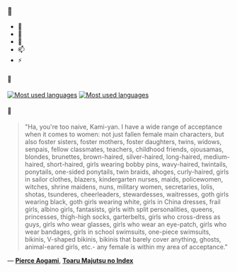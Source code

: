 ### 👋

- 🔭
- 🌱
- 💬
- 📫
- ⚡

#### 🧏

[![Most used languages](https://github-readme-stats-aynah.vercel.app/api/top-langs/?username=aynh&theme=solarized-dark&langs_count=6&layout=compact&hide_title=true)](https://github.com/anuraghazra/github-readme-stats#gh-dark-mode-only)
[![Most used languages](https://github-readme-stats-aynah.vercel.app/api/top-langs/?username=aynh&theme=solarized-light&langs_count=6&layout=compact&hide_title=true)](https://github.com/anuraghazra/github-readme-stats#gh-light-mode-only)

#### 💬

> "Ha, you're too naive, Kami-yan. I have a wide range of acceptance when it comes to women: not just fallen female main characters, but also foster sisters, foster mothers, foster daughters, twins, widows, senpais, fellow classmates, teachers, childhood friends, ojousamas, blondes, brunettes, brown-haired, silver-haired, long-haired, medium-haired, short-haired, girls wearing bobby pins, wavy-haired, twintails, ponytails, one-sided ponytails, twin braids, ahoges, curly-haired, girls in sailor clothes, blazers, kindergarten nurses, maids, policewomen, witches, shrine maidens, nuns, military women, secretaries, lolis, shotas, tsunderes, cheerleaders, stewardesses, waitresses, goth girls wearing black, goth girls wearing white, girls in China dresses, frail girls, albino girls, fantasists, girls with split personalities, queens, princesses, thigh-high socks, garterbelts, girls who cross-dress as guys, girls who wear glasses, girls who wear an eye-patch, girls who wear bandages, girls in school swimsuits, one-piece swimsuits, bikinis, V-shaped bikinis, bikinis that barely cover anything, ghosts, animal-eared girls, etc.- any female is within my area of acceptance."

&mdash; [**Pierce Aogami**](https://myanimelist.net/character.php?q=Pierce%20Aogami&cat=character), [**Toaru Majutsu no Index**](https://myanimelist.net/search/all?q=Toaru%20Majutsu%20no%20Index&cat=all)
